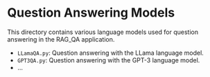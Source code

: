 # Question Answering Models

This directory contains various language models used for question answering in the RAG_QA application.

- `LLamaQA.py`: Question answering with the LLama language model.
- `GPT3QA.py`: Question answering with the GPT-3 language model.
- ...
